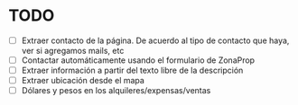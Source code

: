 # TODO

- [ ] Extraer contacto de la página. De acuerdo al tipo de contacto que haya, ver si agregamos mails, etc
- [ ] Contactar automáticamente usando el formulario de ZonaProp
- [ ] Extraer información a partir del texto libre de la descripción
- [ ] Extraer ubicación desde el mapa
- [ ] Dólares y pesos en los alquileres/expensas/ventas